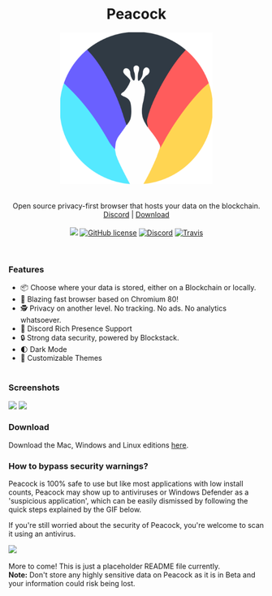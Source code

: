 <h1 align="center">Peacock</h1>
<p align="center">
  <img src="images/peacock.png" style="display: block;margin-left: auto;margin-right: auto;" data-canonical-src="https://i.imgur.com/Gdko6yP.png" width="300" height="300" align="center"/><br><br>
  Open source privacy-first browser that hosts your data on the blockchain.<br>
  <a href="https://invite.gg/peacock">Discord</a> |
  <a href="https://github.com/Codiscite/peacock/releases/latest">Download</a>
  <br><br>
  <a href="https://github.com/Codiscite/peacock/releases/latest"><img src="https://img.shields.io/github/release/Codiscite/peacock.svg"/></a>
  <a href="https://github.com/Codiscite/peacock/blob/master/LICENSE"><img alt="GitHub license" src="https://img.shields.io/github/license/Codiscite/peacock"></a>
  <a href="https://invite.gg/peacock"><img src="https://discordapp.com/api/guilds/630199884229771314/widget.png" alt="Discord"></a>
  <a href="ttps://github.com/Codiscite/peacock/releases/latest"><img src="https://travis-ci.org/Codiscite/peacock.svg?branch=master" alt="Travis"></a>
</p><br>

### Features
- 📦 Choose where your data is stored, either on a Blockchain or locally.<br>
- 🚅 Blazing fast browser based on Chromium 80!<br>
- 🕵️ Privacy on another level. No tracking. No ads. No analytics whatsoever.<br>
- 💬 Discord Rich Presence Support<br>
- 🔒 Strong data security, powered by Blockstack.<br>
- 🌓 Dark Mode<br>
- 🎨 Customizable Themes<br><br>

### Screenshots
<img src="https://user-images.githubusercontent.com/19519553/72939478-cd8ce700-3d21-11ea-984a-79b7895fe92c.png"/>
<img src="https://file.coffee/nGTE8eBVO.gif"/>

### Download
Download the Mac, Windows and Linux editions [here](https://github.com/Codiscite/peacock/releases/latest).

### How to bypass security warnings?
Peacock is 100% safe to use but like most applications with low install counts, Peacock may show up to antiviruses or Windows Defender as a 'suspicious application', which can be easily dismissed by following the quick steps explained by the GIF below.

If you're still worried about the security of Peacock, you're welcome to scan it using an antivirus.

<img src="https://i.imgur.com/az4ZKPx.gif"/>

More to come! This is just a placeholder README file currently.<br>
**Note:** Don't store any highly sensitive data on Peacock as it is in Beta and your information could risk being lost.
